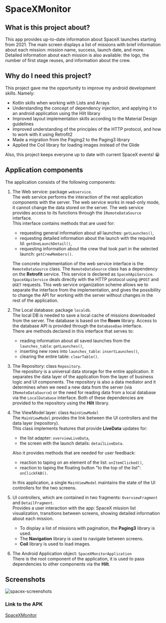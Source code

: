# SpaceXMonitor

## What is this project about? ##

This app provides up-to-date information about SpaceX launches starting from 2021.
The main screen displays a list of missions with brief information about each mission: mission name, success, launch date, and more.
Detailed information about each mission is also available: the logo, the number of first stage reuses, and information about the crew.

## Why do I need this project? ##

This project gave me the opportunity to improve my android development skills. Namely:

- Kotlin skills when working with Lists and Arrays
- Understanding the concept of dependency injection, and applying it to an android application using the Hilt library
- Improved layout implementation skills according to the Material Design guidelines
- Improved understanding of the principles of the HTTP protocol, and how to work with it using Retrofit2
- Made a migration from the Paging2 to the Paging3 library
- Applied the Coil library for loading images instead of the Glide

Also, this project keeps everyone up to date with current SpaceX events! :grinning:

## Application components ##

The application consists of the following components:
1. The Web service: package `webservice`.  
The web service performs the interaction of the rest application components with the server.
The web service works in read-only mode, it cannot change the data stored on the server.
The web service provides access to its functions through the `IRemoteDataSource` interface.  
This interface contains methods that are used for:
    - requesting general information about all launches: `getLaunches()`,
    - requesting detailed information about the launch with the required Id: `getOneLaunchDetail()`,
    - requesting information about the crew that took part in the selected launch: `getCrewMembers()`.
    
    The concrete implementation of the web service interface is the `RemoteDataSource` class.
The `RemoteDataSource` class has a dependency on the **Retrofit** service.
This service is declared as `SpaceXApiService`.
`SpaceXApiService` deals directly with the HTTP protocol using `@POST` and `@GET` requests.
This web service organization scheme allows we to separate the interface from the implementation,
and gives the possibility to change the API for working with the server without changes in the rest of the application.  

2. The Local database: package `localdb`.  
The local DB is needed to save a local cache of missions downloaded from the server.
The database is based on the **Room** library.
Access to the database API is provided through the `DatabaseDao` interface.  
There are methods declared in this interface that serves to:
    - reading information about all saved launches from the `launches_table`: `getLaunches()`,
    - inserting new rows into `launches_table`: `insertLaunches()`,
    - clearing the entire table: `clearTable()`.  

3. The Repository: class `Repository`.  
The repository is a universal data storage for the entire application.
It separates the data layer of the application from the layer of business logic and UI components.
The repository is also a data mediator and it determines when we need a new data from the server (via `IRemoteDataSource`)
or the need for reading data from a local database via the `LocalDatabase` interface.
Both of these dependencies are provided to the repository using the **Hilt** library.  

4. The ViewModel layer: class `MainViewModel`  
The `MainViewModel` provides the link between the UI controllers and the data layer (repository).  
This class implements features that provide **LiveData** updates for:
    - the list adapter: `overviewLiveData`,
    - the screen with the launch details: `detailLiveData`.  

    Also it provides methods that are needed for user feedback:  
    - reaction to taping on an element of the list: `onItemClicked()`,
    - reaction to taping the floating button "to the top of the list": `onClickFAB()`.  

    In this application, a single `MainViewModel` maintains the state of the UI controllers for the two screens.

5. UI controllers, which are contained in two fragments: `OverviewFragment` and `DetailFragment`.  
Provides a user interaction with the app: SpaceX mission list visualization,
transitions between screens, showing detailed information about each mission.
    - To display a list of missions with pagination, the **Paging3** library is used.
    - The **Navigation** library is used to navigate between screens.
    - **Coil** library is used to load images.  

6. The Android Application object: `SpaceXMonitorApplication`  
There is the root component of the application, it is used to pass dependencies to other
components via the **Hilt**.

## Screenshots ##

![spacex-screenshots](https://user-images.githubusercontent.com/102755986/197375941-e03df2c8-f692-4e3e-bd2f-31306002d10b.png)

### Link to the APK ###
[SpaceXMonitor](https://github.com/IvanKoshmansky/SpaceXMonitor_Android/blob/main/spacexmonitor.apk)

